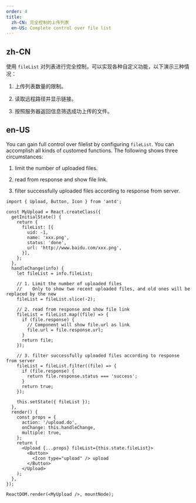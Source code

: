 ```yaml
---
order: 4
title:
  zh-CN: 完全控制的上传列表
  en-US: Complete control over file list
---
```


## zh-CN

使用 `fileList` 对列表进行完全控制，可以实现各种自定义功能，以下演示三种情况：

1) 上传列表数量的限制。

2) 读取远程路径并显示链接。

3) 按照服务器返回信息筛选成功上传的文件。

## en-US

You can gain full control over filelist by configuring `fileList`. You can accomplish all kinds of customed functions. The following shows three circumstances:

1) limit the number of uploaded files.

2) read from response and show file link.

3) filter successfully uploaded files according to response from server.

````__react
import { Upload, Button, Icon } from 'antd';

const MyUpload = React.createClass({
  getInitialState() {
    return {
      fileList: [{
        uid: -1,
        name: 'xxx.png',
        status: 'done',
        url: 'http://www.baidu.com/xxx.png',
      }],
    };
  },
  handleChange(info) {
    let fileList = info.fileList;

    // 1. Limit the number of uploaded files
    //    Only to show two recent uploaded files, and old ones will be replaced by the new
    fileList = fileList.slice(-2);

    // 2. read from response and show file link
    fileList = fileList.map((file) => {
      if (file.response) {
        // Component will show file.url as link
        file.url = file.response.url;
      }
      return file;
    });

    // 3. filter successfully uploaded files according to response from server
    fileList = fileList.filter((file) => {
      if (file.response) {
        return file.response.status === 'success';
      }
      return true;
    });

    this.setState({ fileList });
  },
  render() {
    const props = {
      action: '/upload.do',
      onChange: this.handleChange,
      multiple: true,
    };
    return (
      <Upload {...props} fileList={this.state.fileList}>
        <Button>
          <Icon type="upload" /> upload
        </Button>
      </Upload>
    );
  },
});

ReactDOM.render(<MyUpload />, mountNode);
````
